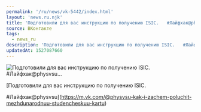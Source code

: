 ```yaml
---
permalink: '/ru/news/vk-5442/index.html'
layout: 'news.ru.njk'
title: 'Подготовили для вас инструкцию по получению ISIC.   #Лайфхак@physvsu…'
source: ВКонтакте
tags:
  - news_ru
description: 'Подготовили для вас инструкцию по получению ISIC.   #Лайфхак@physvsu…'
updatedAt: 1527087660
---
```

![Подготовили для вас инструкцию по получению ISIC.   #Лайфхак@physvsu…](https://sun9-18.userapi.com/impf/c850232/v850232238/9471b/ZPizlvpUuC8.jpg?size=1024x683&quality=96&proxy=1&sign=d43991e91e526941ac2800198d9505cb&c_uniq_tag=Nu_GFpCL3PIj6TCxaNAQbcw6UNsBpZOg-QWTvR8LeZY&type=album)

[Подготовили для вас инструкцию по получению ISIC.

#Лайфхак@physvsu](https://m.vk.com/@physvsu-kak-i-zachem-poluchit-mezhdunarodnuu-studencheskuu-kartu)
